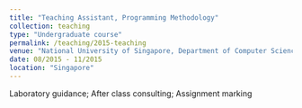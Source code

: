 ```yaml
---
title: "Teaching Assistant, Programming Methodology"
collection: teaching
type: "Undergraduate course"
permalink: /teaching/2015-teaching
venue: "National University of Singapore, Department of Computer Science"
date: 08/2015 - 11/2015
location: "Singapore"
---
```


Laboratory guidance; After class consulting; Assignment marking
